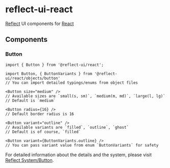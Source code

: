 # reflect-ui-react
[Reflect](http://reflect.bridged.xyz/) UI components for [React](https://github.com/facebook/react)

## Components

### Button

```tsx
import { Button } from '@reflect-ui/react';

import Button, { ButtonVariants } from '@reflect-ui/react/objects/button'
// You can import detailed typings/enums from object files

<Button size="medium" />
// Available sizes are `small(s, sm)`, `medium(m, md)`, `large(l, lg)`
// Default is `medium`

<Button radius={16} />
// Default border radius is 16

<Button variant="outline" />
// Available variants are `filled`, `outline`, `ghost`
// Default is of course, `filled`

<Button variant={ButtonVariants.outline} />
// You can pass variant value from enum `ButtonVariants` for safety
```

For detailed information about the details and the system, please visit [Reflect System/Button](#).
